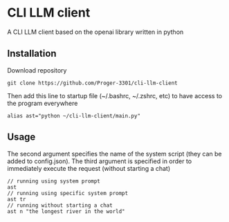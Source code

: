 # CLI LLM client
A CLI LLM client based on the openai library written in python

## Installation
Download repository
```
git clone https://github.com/Proger-3301/cli-llm-client
```
Then add this line to startup file (~/.bashrc, ~/.zshrc, etc) to have access to the program everywhere
```
alias ast="python ~/cli-llm-client/main.py"
```

## Usage
The second argument specifies the name of the system script (they can be added to config.json). The third argument is specified in order to immediately execute the request (without starting a chat)
```
// running using system prompt
ast
// running using specific system prompt
ast tr
// running without starting a chat
ast n "the longest river in the world"
```


